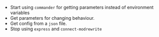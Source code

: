 + Start using `commander` for getting parameters instead of environment variables
+ Get parameters for changing behaviour.
+ Get config from a `json` file.
+ Stop using `express` and `connect-modrewrite`
